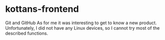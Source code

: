 # kottans-frontend

Git and GitHub
As for me it was interesting to get to know a new product. Unfortunately, I did not have any Linux devices, so I cannot try most of the described functions. 
